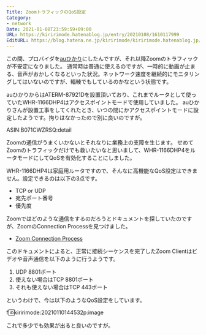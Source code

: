 ```yaml
---
Title: ZoomトラフィックのQoS設定
Category:
- network
Date: 2021-01-08T23:59:59+09:00
URL: https://kiririmode.hatenablog.jp/entry/20210108/1610117999
EditURL: https://blog.hatena.ne.jp/kiririmode/kiririmode.hatenablog.jp/atom/entry/26006613676485400
---
```


この間、プロバイダを[auひかり](https://www.au.com/internet/)にしたんですが、それ以降Zoomのトラフィックが不安定になりました。
通常時は普通に使えるのですが、一時的に動画が止まる、音声がおかしくなるといった状況。ネットワーク速度を継続的にモニタリングしてはいないのですが、輻輳でもしているのかなという状態です。

auひかりからはATERM-87921Dを設置頂いており、これまでルータとして使っていたWHR-1166DHP4はアクセスポイントモードで使用していました。
auひかりさんが設置工事をしてくれたとき、いつの間にかアクセスポイントモードに設定したようです。拘りはなかったので別に良いのですが。

ASIN:B071CWZRSQ:detail

Zoomの通信がうまくいかないとそれなりに業務上の支障を生じます。
せめてZoomのトラフィックだけでも救いたいなと思いまして、WHR-1166DHP4をルータモードにしてQoSを有効化することにしました。

WHR-1166DHP4は家庭用ルータですので、そんなに高機能なQoS設定はできません。設定できるのは以下の3点です。

- TCP or UDP
- 宛先ポート番号
- 優先度

Zoomではどのような通信をするのだろうとドキュメントを探していたのですが、ZoomのConnection Processを見つけました。

- [Zoom Connection Process](https://zoom.us/docs/doc/Zoom%20Connection%20Process%20Whitepaper.pdf)

このドキュメントによると、正常に接続シーケンスを完了したZoom Clientはビデオや音声通信を以下のように行うようです。

1. UDP 8801ポート
2. 使えない場合はTCP 8801ポート
3. それも使えない場合はTCP 443ポート

というわけで、今は以下のようなQoS設定をしています。

f:id:kiririmode:20210110144532p:image

これで多少でも効果が出ると良いのですが。
